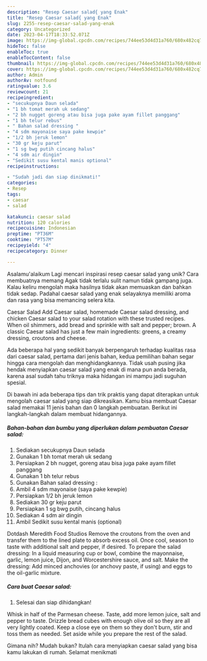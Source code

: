 ```yaml
---
description: "Resep Caesar salad{ yang Enak"
title: "Resep Caesar salad{ yang Enak"
slug: 2255-resep-caesar-salad-yang-enak
category: Uncategorized
date: 2023-04-17T18:33:52.071Z
image: https://img-global.cpcdn.com/recipes/744ee53d4d31a760/680x482cq70/caesar-salad-foto-resep-utama.jpg
hideToc: false
enableToc: true
enableTocContent: false
thumbnail: https://img-global.cpcdn.com/recipes/744ee53d4d31a760/680x482cq70/caesar-salad-foto-resep-utama.jpg
cover: https://img-global.cpcdn.com/recipes/744ee53d4d31a760/680x482cq70/caesar-salad-foto-resep-utama.jpg
author: Admin
authorAv: notfound
ratingvalue: 3.6
reviewcount: 21
recipeingredient:
- "secukupnya Daun selada"
- "1 bh tomat merah uk sedang"
- "2 bh nugget goreng atau bisa juga pake ayam fillet panggang"
- "1 bh telur rebus"
- " Bahan salad dressing "
- "4 sdm mayonaise saya pake kewpie"
- "1/2 bh jeruk lemon"
- "30 gr keju parut"
- "1 sg bwg putih cincang halus"
- "4 sdm air dingin"
- "Sedikit susu kental manis optional"
recipeinstructions:

- "Sudah jadi dan siap dinikmati!"
categories:
- Resep
tags:
- caesar
- salad

katakunci: caesar salad 
nutrition: 120 calories
recipecuisine: Indonesian
preptime: "PT36M"
cooktime: "PT57M"
recipeyield: "4"
recipecategory: Dinner

---
```



Asalamu'alaikum Lagi mencari inspirasi resep caesar salad yang unik? Cara membuatnya memang Agak tidak terlalu sulit namun tidak gampang juga. Kalau keliru mengolah maka hasilnya tidak akan memuaskan dan bahkan tidak sedap. Padahal caesar salad yang enak selayaknya memiliki aroma dan rasa yang bisa memancing selera kita.


Caesar Salad Add Caesar salad, homemade Caesar salad dressing, and chicken Caesar salad to your salad rotation with these trusted recipes. When oil shimmers, add bread and sprinkle with salt and pepper; brown. A classic Caesar salad has just a few main ingredients: greens, a creamy dressing, croutons and cheese.

Ada beberapa hal yang sedikit banyak berpengaruh terhadap kualitas rasa dari caesar salad, pertama dari jenis bahan, kedua pemilihan bahan segar hingga cara mengolah dan menghidangkannya. Tidak usah pusing jika hendak menyiapkan caesar salad yang enak di mana pun anda berada, karena asal sudah tahu triknya maka hidangan ini mampu jadi suguhan spesial.


Di bawah ini ada beberapa tips dan trik praktis yang dapat diterapkan untuk mengolah caesar salad yang siap dikreasikan. Kamu bisa membuat Caesar salad memakai 11 jenis bahan dan 0 langkah pembuatan. Berikut ini langkah-langkah dalam membuat hidangannya.

<!--inarticleads1-->

##### Bahan-bahan dan bumbu yang diperlukan dalam pembuatan Caesar salad:

1. Sediakan secukupnya Daun selada
1. Gunakan 1 bh tomat merah uk sedang
1. Persiapkan 2 bh nugget, goreng atau bisa juga pake ayam fillet panggang
1. Gunakan 1 bh telur rebus
1. Gunakan  Bahan salad dressing :
1. Ambil 4 sdm mayonaise (saya pake kewpie)
1. Persiapkan 1/2 bh jeruk lemon
1. Sediakan 30 gr keju parut
1. Persiapkan 1 sg bwg putih, cincang halus
1. Sediakan 4 sdm air dingin
1. Ambil Sedikit susu kental manis (optional)


Dotdash Meredith Food Studios Remove the croutons from the oven and transfer them to the lined plate to absorb excess oil. Once cool, season to taste with additional salt and pepper, if desired. To prepare the salad dressing: In a liquid measuring cup or bowl, combine the mayonnaise, garlic, lemon juice, Dijon, and Worcestershire sauce, and salt. Make the dressing: Add minced anchovies (or anchovy paste, if using) and eggs to the oil-garlic mixture. 

<!--inarticleads2-->

##### Cara buat Caesar salad:


1. Selesai dan siap dihidangkan!

Whisk in half of the Parmesan cheese. Taste, add more lemon juice, salt and pepper to taste. Drizzle bread cubes with enough olive oil so they are all very lightly coated. Keep a close eye on them so they don&#39;t burn, stir and toss them as needed. Set aside while you prepare the rest of the salad. 

Gimana nih? Mudah bukan? Itulah cara menyiapkan caesar salad yang bisa kamu lakukan di rumah. Selamat menikmati
